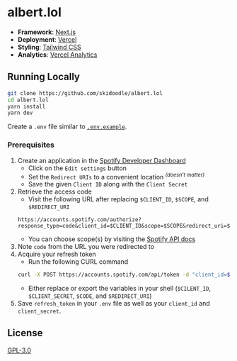 # albert.lol

- **Framework**: [Next.js](https://nextjs.org/)
- **Deployment**: [Vercel](https://vercel.com)
- **Styling**: [Tailwind CSS](https://tailwindcss.com)
- **Analytics**: [Vercel Analytics](https://vercel.com/analytics)

## Running Locally

```bash
git clone https://github.com/skidoodle/albert.lol
cd albert.lol
yarn install
yarn dev
```

Create a `.env` file similar to [`.env.example`](https://github.com/skidoodle/albert.lol/blob/master/.env.example).

### Prerequisites

1. Create an application in the [Spotify Developer Dashboard](https://developer.spotify.com/dashboard/)
   - Click on the `Edit settings` button
   - Set the `Redirect URIs` to a convenient location <sup>_(doesn't matter)_</sup>
   - Save the given `Client ID` along with the `Client Secret`
2. Retrieve the access code
   - Visit the following URL after replacing `$CLIENT_ID`, `$SCOPE`, and `$REDIRECT_URI`
   ```url
   https://accounts.spotify.com/authorize?response_type=code&client_id=$CLIENT_ID&scope=$SCOPE&redirect_uri=$REDIRECT_URI
   ```
   - You can choose scope(s) by visiting the [Spotify API docs](https://developer.spotify.com/documentation/general/guides/authorization/scopes/)
3. Note `code` from the URL you were redirected to
4. Acquire your refresh token
   - Run the following CURL command
   ```sh
   curl -X POST https://accounts.spotify.com/api/token -d "client_id=$CLIENT_ID&client_secret=$CLIENT_SECRET&grant_type=authorization_code&code=$CODE&redirect_uri=$REDIRECT_URI"
   ```
   - Either replace or export the variables in your shell (`$CILENT_ID`, `$CLIENT_SECRET`, `$CODE`, and `$REDIRECT_URI`)
5. Save `refresh_token` in your `.env` file as well as your `client_id` and `client_secret`.

## License

[GPL-3.0](https://github.com/skidoodle/albert.lol/blob/master/license)
